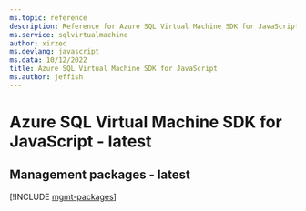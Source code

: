 ```yaml
---
ms.topic: reference
description: Reference for Azure SQL Virtual Machine SDK for JavaScript
ms.service: sqlvirtualmachine
author: xirzec
ms.devlang: javascript
ms.data: 10/12/2022
title: Azure SQL Virtual Machine SDK for JavaScript
ms.author: jeffish
---
```

# Azure SQL Virtual Machine SDK for JavaScript - latest

## Management packages - latest
[!INCLUDE [mgmt-packages](sql-virtual-machine-mgmt-index.md)]
